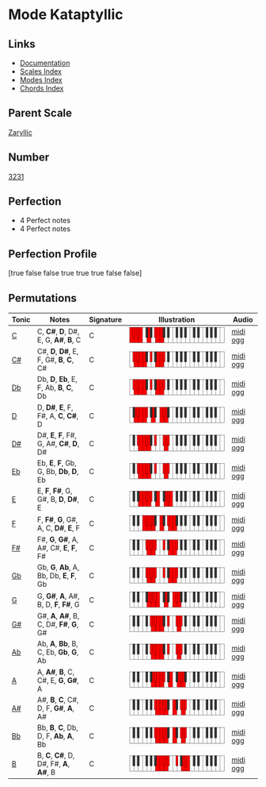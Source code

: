 # Mode Kataptyllic

## Links

- [Documentation](index.md)
- [Scales Index](Scales.md)
- [Modes Index](Modes.md)
- [Chords Index](Chords.md)

## Parent Scale

[Zaryllic](ScaleZaryllic.md)

## Number

[3231](https://ianring.com/musictheory/scales/3231)

## Perfection

- 4 Perfect notes
- 4 Perfect notes

## Perfection Profile

[true false false true true true false false]

## Permutations

| Tonic | Notes | Signature | Illustration | Audio |
|-------|-------|-----------|--------------|-------|
| [C](ModeCNaturalKataptyllic.md) | C, **C#**, **D**, D#, E, G, **A#**, **B**, C | C | ![CNaturalKataptyllic](ModeCNaturalKataptyllic.png) | [midi](ModeCNaturalKataptyllic.mid) [ogg](ModeCNaturalKataptyllic.ogg) |
| [C#](ModeCSharpKataptyllic.md) | C#, **D**, **D#**, E, F, G#, **B**, **C**, C# | C | ![CSharpKataptyllic](ModeCSharpKataptyllic.png) | [midi](ModeCSharpKataptyllic.mid) [ogg](ModeCSharpKataptyllic.ogg) |
| [Db](ModeDFlatKataptyllic.md) | Db, **D**, **Eb**, E, F, Ab, **B**, **C**, Db | C | ![DFlatKataptyllic](ModeDFlatKataptyllic.png) | [midi](ModeDFlatKataptyllic.mid) [ogg](ModeDFlatKataptyllic.ogg) |
| [D](ModeDNaturalKataptyllic.md) | D, **D#**, **E**, F, F#, A, **C**, **C#**, D | C | ![DNaturalKataptyllic](ModeDNaturalKataptyllic.png) | [midi](ModeDNaturalKataptyllic.mid) [ogg](ModeDNaturalKataptyllic.ogg) |
| [D#](ModeDSharpKataptyllic.md) | D#, **E**, **F**, F#, G, A#, **C#**, **D**, D# | C | ![DSharpKataptyllic](ModeDSharpKataptyllic.png) | [midi](ModeDSharpKataptyllic.mid) [ogg](ModeDSharpKataptyllic.ogg) |
| [Eb](ModeEFlatKataptyllic.md) | Eb, **E**, **F**, Gb, G, Bb, **Db**, **D**, Eb | C | ![EFlatKataptyllic](ModeEFlatKataptyllic.png) | [midi](ModeEFlatKataptyllic.mid) [ogg](ModeEFlatKataptyllic.ogg) |
| [E](ModeENaturalKataptyllic.md) | E, **F**, **F#**, G, G#, B, **D**, **D#**, E | C | ![ENaturalKataptyllic](ModeENaturalKataptyllic.png) | [midi](ModeENaturalKataptyllic.mid) [ogg](ModeENaturalKataptyllic.ogg) |
| [F](ModeFNaturalKataptyllic.md) | F, **F#**, **G**, G#, A, C, **D#**, **E**, F | C | ![FNaturalKataptyllic](ModeFNaturalKataptyllic.png) | [midi](ModeFNaturalKataptyllic.mid) [ogg](ModeFNaturalKataptyllic.ogg) |
| [F#](ModeFSharpKataptyllic.md) | F#, **G**, **G#**, A, A#, C#, **E**, **F**, F# | C | ![FSharpKataptyllic](ModeFSharpKataptyllic.png) | [midi](ModeFSharpKataptyllic.mid) [ogg](ModeFSharpKataptyllic.ogg) |
| [Gb](ModeGFlatKataptyllic.md) | Gb, **G**, **Ab**, A, Bb, Db, **E**, **F**, Gb | C | ![GFlatKataptyllic](ModeGFlatKataptyllic.png) | [midi](ModeGFlatKataptyllic.mid) [ogg](ModeGFlatKataptyllic.ogg) |
| [G](ModeGNaturalKataptyllic.md) | G, **G#**, **A**, A#, B, D, **F**, **F#**, G | C | ![GNaturalKataptyllic](ModeGNaturalKataptyllic.png) | [midi](ModeGNaturalKataptyllic.mid) [ogg](ModeGNaturalKataptyllic.ogg) |
| [G#](ModeGSharpKataptyllic.md) | G#, **A**, **A#**, B, C, D#, **F#**, **G**, G# | C | ![GSharpKataptyllic](ModeGSharpKataptyllic.png) | [midi](ModeGSharpKataptyllic.mid) [ogg](ModeGSharpKataptyllic.ogg) |
| [Ab](ModeAFlatKataptyllic.md) | Ab, **A**, **Bb**, B, C, Eb, **Gb**, **G**, Ab | C | ![AFlatKataptyllic](ModeAFlatKataptyllic.png) | [midi](ModeAFlatKataptyllic.mid) [ogg](ModeAFlatKataptyllic.ogg) |
| [A](ModeANaturalKataptyllic.md) | A, **A#**, **B**, C, C#, E, **G**, **G#**, A | C | ![ANaturalKataptyllic](ModeANaturalKataptyllic.png) | [midi](ModeANaturalKataptyllic.mid) [ogg](ModeANaturalKataptyllic.ogg) |
| [A#](ModeASharpKataptyllic.md) | A#, **B**, **C**, C#, D, F, **G#**, **A**, A# | C | ![ASharpKataptyllic](ModeASharpKataptyllic.png) | [midi](ModeASharpKataptyllic.mid) [ogg](ModeASharpKataptyllic.ogg) |
| [Bb](ModeBFlatKataptyllic.md) | Bb, **B**, **C**, Db, D, F, **Ab**, **A**, Bb | C | ![BFlatKataptyllic](ModeBFlatKataptyllic.png) | [midi](ModeBFlatKataptyllic.mid) [ogg](ModeBFlatKataptyllic.ogg) |
| [B](ModeBNaturalKataptyllic.md) | B, **C**, **C#**, D, D#, F#, **A**, **A#**, B | C | ![BNaturalKataptyllic](ModeBNaturalKataptyllic.png) | [midi](ModeBNaturalKataptyllic.mid) [ogg](ModeBNaturalKataptyllic.ogg) |
